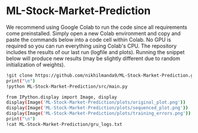 # ML-Stock-Market-Prediction

We recommend using Google Colab to run the code since all requirements come preinstalled. Simply open a new Colab environment and copy and paste the commands below into a code cell within Colab. No GPU is required so you can run everything using Colab's CPU. The repository includes the results of our last run (logfile and plots). Running the snippet below will produce new results (may be slightly different due to random initialization of weights).

```bash
!git clone https://github.com/nikhilmanda9/ML-Stock-Market-Prediction.git
print("\n")
!python ML-Stock-Market-Prediction/src/main.py

from IPython.display import Image, display
display(Image('ML-Stock-Market-Prediction/plots/original_plot.png'))
display(Image('ML-Stock-Market-Prediction/plots/sequenced_plot.png'))
display(Image('ML-Stock-Market-Prediction/plots/training_errors.png'))
print("\n")
!cat ML-Stock-Market-Prediction/gru_logs.txt
```


